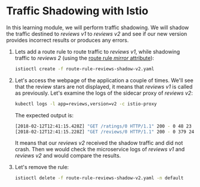 # Traffic Shadowing with Istio
In this learning module, we will perform traffic shadowing. We will shadow the traffic destined to _reviews v1_ to _reviews v2_ and see if our new version provides incorrect results or produces any errors.

1. Lets add a route rule to route traffic to _reviews v1_, while shadowing traffic to _reviews 2_ (using the [route rule _mirror_ attribute](https://istio.io/docs/reference/config/istio.routing.v1alpha1.html#RouteRule)):
   ```bash
   istioctl create -f route-rule-reviews-shadow-v2.yaml  
   ```

2. Let's access the webpage of the application a couple of times. We'll see that the review stars are not displayed, it means that _reviews v1_ is called as previously. Let's examine the logs of the sidecar proxy of _reviews v2_:
   ```bash
   kubectl logs -l app=reviews,version=v2 -c istio-proxy
   ```
   The expected output is:
   ```bash
   [2018-02-12T12:41:15.428Z] "GET /ratings/0 HTTP/1.1" 200 - 0 48 23 22 "-" "Apache-CXF/3.1.14" "3a17f766-1077-99ab-bb8a-5b3808642ff2" "ratings:9080" "172.30.174.69:9080"
   [2018-02-12T12:41:15.228Z] "GET /reviews/0 HTTP/1.1" 200 - 0 379 240 223 "172.30.30.8" "python-requests/2.18.4" "3a17f766-1077-99ab-bb8a-5b3808642ff2" "reviews:9080-shadow" "127.0.0.1:9080"
   ```

   It means that our _reviews v2_ received the shadow traffic and did not crash. Then we would check the microservice logs of _reviews v1_ and _reviews v2_ and would compare the results.

3. Let's remove the rule:
   ```bash
   istioctl delete -f route-rule-reviews-shadow-v2.yaml -n default
   ```
